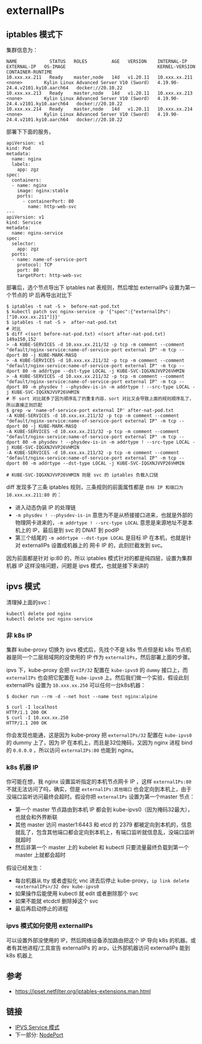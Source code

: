 # externalIPs

## iptables 模式下

集群信息为：

```
NAME            STATUS   ROLES         AGE   VERSION    INTERNAL-IP     EXTERNAL-IP   OS-IMAGE                                  KERNEL-VERSION                    CONTAINER-RUNTIME
10.xxx.xx.211   Ready    master,node   14d   v1.20.11   10.xxx.xx.211   <none>        Kylin Linux Advanced Server V10 (Sword)   4.19.90-24.4.v2101.ky10.aarch64   docker://20.10.22
10.xxx.xx.213   Ready    master,node   14d   v1.20.11   10.xxx.xx.213   <none>        Kylin Linux Advanced Server V10 (Sword)   4.19.90-24.4.v2101.ky10.aarch64   docker://20.10.22
10.xxx.xx.214   Ready    master,node   14d   v1.20.11   10.xxx.xx.214   <none>        Kylin Linux Advanced Server V10 (Sword)   4.19.90-24.4.v2101.ky10.aarch64   docker://20.10.22
```

部署下下面的服务，

```
apiVersion: v1
kind: Pod
metadata:
  name: nginx
  labels:
    app: zgz
spec:
  containers:
  - name: nginx
    image: nginx:stable
    ports:
      - containerPort: 80
        name: http-web-svc
---
apiVersion: v1
kind: Service
metadata:
  name: nginx-service
spec:
  selector:
    app: zgz
  ports:
  - name: name-of-service-port
    protocol: TCP
    port: 80
    targetPort: http-web-svc
```

部署后，选个节点导出下 iptables nat 表规则，然后增加 externalIPs 设置为第一个节点的 IP 后再导出对比下

```
$ iptables -t nat -S >  before-nat-pod.txt
$ kubectl patch svc nginx-service -p '{"spec":{"externalIPs":["10.xxx.xx.211"]}}'
$ iptables -t nat -S >  after-nat-pod.txt
# 对比
$ diff <(sort before-nat-pod.txt) <(sort after-nat-pod.txt)
149a150,152
> -A KUBE-SERVICES -d 10.xxx.xx.211/32 -p tcp -m comment --comment "default/nginx-service:name-of-service-port external IP" -m tcp --dport 80 -j KUBE-MARK-MASQ
> -A KUBE-SERVICES -d 10.xxx.xx.211/32 -p tcp -m comment --comment "default/nginx-service:name-of-service-port external IP" -m tcp --dport 80 -m addrtype --dst-type LOCAL -j KUBE-SVC-IQGXNJVVP26VHMIN
> -A KUBE-SERVICES -d 10.xxx.xx.211/32 -p tcp -m comment --comment "default/nginx-service:name-of-service-port external IP" -m tcp --dport 80 -m physdev ! --physdev-is-in -m addrtype ! --src-type LOCAL -j KUBE-SVC-IQGXNJVVP26VHMIN
# 不 sort 对比就多了因为顺序乱了的重复内容，sort 对比又会导致上面的规则顺序乱了，所以直接正则匹配
$ grep -w 'name-of-service-port external IP' after-nat-pod.txt
-A KUBE-SERVICES -d 10.xxx.xx.211/32 -p tcp -m comment --comment "default/nginx-service:name-of-service-port external IP" -m tcp --dport 80 -j KUBE-MARK-MASQ
-A KUBE-SERVICES -d 10.xxx.xx.211/32 -p tcp -m comment --comment "default/nginx-service:name-of-service-port external IP" -m tcp --dport 80 -m physdev ! --physdev-is-in -m addrtype ! --src-type LOCAL -j KUBE-SVC-IQGXNJVVP26VHMIN
-A KUBE-SERVICES -d 10.xxx.xx.211/32 -p tcp -m comment --comment "default/nginx-service:name-of-service-port external IP" -m tcp --dport 80 -m addrtype --dst-type LOCAL -j KUBE-SVC-IQGXNJVVP26VHMIN

# KUBE-SVC-IQGXNJVVP26VHMIN 则是 svc 的 iptables 负载入口链
```

diff 发现多了三条 iptables 规则，三条规则的前面属性都是 `目标 IP 和端口为 10.xxx.xx.211:80 的`：
- 进入动态伪装 IP 的处理链
- `-m physdev ! --physdev-is-in` 意思为不是从桥接接口进来，也就是外部的物理网卡进来的，`-m addrtype ! --src-type LOCAL` 意思是来源地址不是本机上的 IP，最后是到 svc 的 DNAT 到 podIP
- 第三个结尾的 `-m addrtype --dst-type LOCAL` 是目标 IP 在本机，也就是针对 externalIPs 设置成机器上的 网卡 IP 的，此刻拦截发到 svc。 

因为前面都是针对 ip:80 的，所以 iptables 模式针对的都是纯四层，设置为集群机器 IP 这样没啥问题，问题是 ipvs 模式，也就是接下来讲的

## ipvs 模式

清理掉上面的svc：
```
kubectl delete pod nginx
kubectl delete svc nginx-service
```

### 非 k8s IP

集群 kube-proxy 切换为 ipvs 模式后，先找个不是 k8s 节点但是和 k8s 节点机器是同一个二层局域网的没使用的 IP 作为 `externalIPs`，然后部署上面的步骤。

ipvs 下，kube-proxy 会把 `svcIP/32` 配置在 `kube-ipvs0` 的 `dummy` 接口上，而 `externalIPs` 也会把它配置在  `kube-ipvs0` 上。然后我们做一个实验，假设此刻 externalIPs 设置为 `10.xxx.xx.250` 可以任何一台k8s机器：

```
$ docker run --rm -d --net host --name test nginx:alpine

$ curl -I localhost
HTTP/1.1 200 OK
$ curl -I 10.xxx.xx.250
HTTP/1.1 200 OK
```

你会发现也能通，这是因为 kube-proxy 把 `externalIPs/32` 配置在  `kube-ipvs0` 的 dummy 上了，因为 IP 在本机上，而且是32位掩码，又因为 nginx 进程 bind 的 `0.0.0.0` ，所以访问 `externalIPs:80` 也能到 nginx。

### k8s 机器 IP

你可能在想，我 nginx 设置监听指定的本机节点网卡 IP ，这样 `externalIPs:80` 不就无法访问了吗，确实，但是 `externalIPs:其他端口` 也会定向到本机上，由于没端口监听访问最终会超时。假设你把 `externalIPs` 设置为第一个master 节点：

- 第一个 master 节点路由到本机 IP 都会到 kube-ipvs0（因为掩码32最大），也就会和外界断联
- 其他 master 访问 master1:6443 和 etcd 的 2379 都被定向到本机的，信息就乱了，包含其他端口都会定向到本机上，有端口监听就信息乱，没端口监听就超时
- 然后非第一个 master 上的 kubelet 和 kubectl 只要流量最终负载到第一个 master 上就都会超时

假设已经发生：

- 每台机器从 tty 或者虚拟化 vnc 进去后停止 kube-proxy，`ip link delete <externalIPs>/32 dev kube-ipvs0`
- 如果操作后能使用 kubectl 就 edit 或者删除那个 svc
- 如果不能就 etcdctl 删除掉这个 svc
- 最后再启动停止的进程

### ipvs 模式如何使用 externalIPs

可以设置外部没使用的 IP，然后网络设备添加路由把这个 IP 导向 k8s 的机器。或者有其他进程/工具宣告 externalIPs 的 arp，让外部机器访问 externalIPs 能到 k8s 机器上

## 参考

- https://ipset.netfilter.org/iptables-extensions.man.html

## 链接

- [IPVS Service 模式](04.02.02.md)
- 下一部分: [NodePort](04.03.md)
